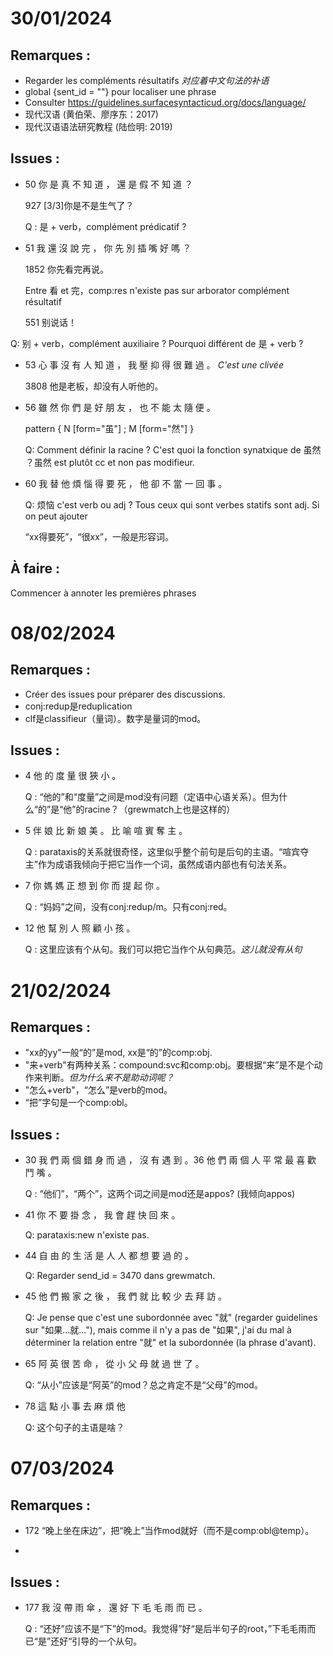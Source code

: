 # 30/01/2024

## Remarques : 
- Regarder les compléments résultatifs *对应着中文句法的补语*
- global {sent_id = ""} pour localiser une phrase
- Consulter https://guidelines.surfacesyntacticud.org/docs/language/
- 现代汉语 (黄伯荣、廖序东：2017)
- 现代汉语语法研究教程 (陆俭明: 2019)

## Issues :

- 50 你 是 真 不 知 道 ， 還 是 假 不 知 道 ？

  927 [3/3]你是不是生气了？

  Q : 是 + verb，complément prédicatif ?

- 51 我 還 沒 說 完 ， 你 先 別 插 嘴 好 嗎 ？ 

  1852 你先看完再说。

  Entre 看 et 完，comp:res n'existe pas sur arborator complément résultatif

  551 别说话！

Q: 别 + verb，complément auxiliaire ? Pourquoi différent de 是 + verb ?

- 53 心 事 沒 有 人 知 道 ， 我 壓 抑 得 很 難 過 。  *C'est une clivée*

  3808 他是老板，却没有人听他的。

- 56 雖 然 你 們 是 好 朋 友 ， 也 不 能 太 隨 便 。 

  pattern { N [form="虽"] ; M [form="然"] }

  Q: Comment définir la racine ? C'est quoi la fonction synatxique de 虽然 ？虽然 est plutôt cc et non pas modifieur.

- 60 我 替 他 煩 惱 得 要 死 ， 他 卻 不 當 一 回 事 。 

  Q: 烦恼 c'est verb ou adj ?  Tous ceux qui sont verbes statifs sont adj. Si on peut ajouter

  “xx得要死”，“很xx”，一般是形容词。

## À faire :
Commencer à annoter les premières phrases

# 08/02/2024

## Remarques : 
- Créer des issues pour préparer des discussions.
- conj:redup是reduplication
- clf是classifieur（量词）。数字是量词的mod。

## Issues :
- 4 他 的 度 量 很 狹 小 。

  Q : “他的”和“度量”之间是mod没有问题（定语中心语关系）。但为什么“的”是“他”的racine？（grewmatch上也是这样的）

- 5 伴 娘 比 新 娘 美 。 比 喻 喧 賓 奪 主 。

  Q : parataxis的关系就很奇怪，这里似乎整个前句是后句的主语。“喧宾夺主”作为成语我倾向于把它当作一个词，虽然成语内部也有句法关系。

- 7 你 媽 媽 正 想 到 你 而 提 起 你 。

  Q : “妈妈”之间，没有conj:redup/m。只有conj:red。

- 12 他 幫 別 人 照 顧 小 孩 。

  Q : 这里应该有个从句。我们可以把它当作个从句典范。*这儿就没有从句*

# 21/02/2024

## Remarques :

- "xx的yy"一般“的”是mod, xx是“的”的comp:obj.
- "来+verb"有两种关系：compound:svc和comp:obj。要根据“来”是不是个动作来判断。*但为什么来不是助动词呢？*
- "怎么+verb"，“怎么”是verb的mod。
- “把”字句是一个comp:obl。

## Issues :

- 30 我 們 兩 個 錯 身 而 過 ， 沒 有 遇 到 。36 他 們 兩 個 人 平 常 最 喜 歡 鬥 嘴 。

  Q : “他们”，“两个”，这两个词之间是mod还是appos? (我倾向appos)

- 41 你 不 要 掛 念 ， 我 會 趕 快 回 來 。

  Q: parataxis:new n'existe pas.

- 44 自 由 的 生 活 是 人 人 都 想 要 過 的 。

  Q: Regarder send_id = 3470 dans grewmatch.

- 45 他 們 搬 家 之 後 ， 我 們 就 比 較 少 去 拜 訪 。

  Q: Je pense que c'est une subordonnée avec "就" (regarder guidelines sur "如果...就..."), mais comme il n'y a pas de "如果", j'ai du mal à déterminer la relation entre "就" et la subordonnée (la phrase d'avant).

- 65 阿 英 很 苦 命 ， 從 小 父 母 就 過 世 了 。

  Q: “从小”应该是“阿英”的mod？总之肯定不是“父母”的mod。

- 78 這 點 小 事 去 麻 煩 他

  Q: 这个句子的主语是啥？

# 07/03/2024

## Remarques :

- 172 “晚上坐在床边”，把“晚上”当作mod就好（而不是comp:obl@temp）。

-

## Issues : 

- 177 我 沒 帶 雨 傘 ， 還 好 下 毛 毛 雨 而 已 。

  Q : “还好”应该不是“下”的mod。我觉得”好“是后半句子的root，”下毛毛雨而已“是”还好“引导的一个从句。

  

